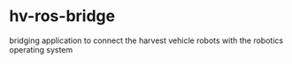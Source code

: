 # hv-ros-bridge
bridging application to connect the harvest vehicle robots with the robotics operating system
